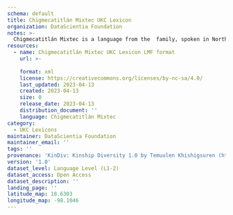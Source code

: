 ```yaml
---
schema: default
title: Chigmecatitlán Mixtec UKC Lexicon
organization: DataScientia Foundation
notes: >-
  Chigmecatitlán Mixtec is a language from the  family, spoken in North America. The UKC Lexicon of Chigmecatitlán Mixtec is represented as a lexico-semantic network. It consists of words, word senses, synsets, as well as sense-level and synset-level relationships.
resources:
  - name: Chigmecatitlán Mixtec UKC Lexicon LMF format
    url: >-
      
    format: xml
    license: https://creativecommons.org/licenses/by-nc-sa/4.0/
    last_updated: 2023-04-13
    created: 2023-04-13
    size: 0
    release_date: 2023-04-13
    distribution_document: ''
    language: Chigmecatitlán Mixtec
category:
  - UKC Lexicons
maintainer: DataScientia Foundation
maintainer_email: ''
tags: ''
provenance: 'KinDiv: Kinship Diversity 1.0 by Temuulen Khishigsuren (http://ukc.disi.unitn.it/index.php/kinship/); Princeton WordNet 2.1 by Princeton University (https://wordnet.princeton.edu)'
version: '1.0'
dataset_level: Language Level (L1-2)
dataset_access: Open Access
dataset_description: ''
landing_page: ''
latitude_map: 18.6303
longitude_map: -98.1046
---
```

